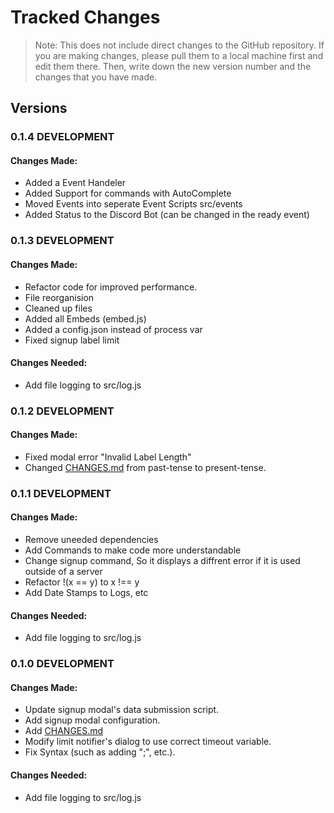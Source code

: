 # Tracked Changes
> Note: This does not include direct changes to the GitHub repository. If you are making changes, please pull them to a local machine first and edit them there. Then, write down the new version number and the changes that you have made.

## Versions


### 0.1.4 DEVELOPMENT
#### Changes Made:
- Added a Event Handeler
- Added Support for commands with AutoComplete
- Moved Events into seperate Event Scripts src/events
- Added Status to the Discord Bot (can be changed in the ready event)

### 0.1.3 DEVELOPMENT
#### Changes Made:
- Refactor code for improved performance.
- File reorganision
- Cleaned up files
- Added all Embeds (embed.js)
- Added a config.json instead of process var
- Fixed signup label limit
#### Changes Needed:
- Add file logging to src/log.js

### 0.1.2 DEVELOPMENT
#### Changes Made:
- Fixed modal error "Invalid Label Length"
- Changed [CHANGES.md](./CHANGES.md) from past-tense to present-tense.

### 0.1.1 DEVELOPMENT
#### Changes Made:
- Remove uneeded dependencies
- Add Commands to make code more understandable
- Change signup command, So it displays a diffrent error if it is used outside of a server
- Refactor !(x == y) to x !== y
- Add Date Stamps to Logs, etc
#### Changes Needed:
- Add file logging to src/log.js

### 0.1.0 DEVELOPMENT
#### Changes Made:
- Update signup modal's data submission script.
- Add signup modal configuration.
- Add [CHANGES.md](./CHANGES.md)
- Modify limit notifier's dialog to use correct timeout variable.
- Fix Syntax (such as adding ";", etc.).
#### Changes Needed:
- Add file logging to src/log.js
